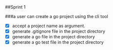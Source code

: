 ##Sprint 1

###a user can create a go project using the cli tool

- [x] accept a project name as argument.
- [x] generate .gitignore file  in the project directory
- [x] generate a go file in the project directory
- [x] generate a go test file  in the project directory
